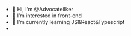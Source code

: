 - 👋 Hi, I’m @Advocateilker
- 👀 I’m interested in front-end
- 🌱 I’m currently learning JS&React&Typescript
- 


<!---
Advocateilker/Advocateilker is a ✨ special ✨ repository because its `README.md` (this file) appears on your GitHub profile.
You can click the Preview link to take a look at your changes.
--->
